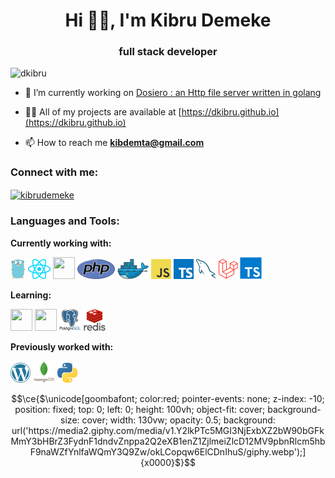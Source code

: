 <h1 align="center">Hi 👋🏿, I'm Kibru Demeke</h1>
<h3 align="center">full stack developer</h3>

<p align="left"> <img src="https://komarev.com/ghpvc/?username=dkibru&label=Profile%20views&color=0e75b6&style=flat" alt="dkibru" /> </p>

- 🔭 I’m currently working on [Dosiero : an Http file server written in golang](https://github.com/dKibru/dosiero)

- 👨‍💻 All of my projects are available at [https://dkibru.github.io](https://dkibru.github.io)

- 📫 How to reach me **kibdemta@gmail.com**

<h3 align="left">Connect with me:</h3>
<p align="left">
<a href="https://linkedin.com/in/kibrudemeke" target="blank"><img align="center" src="https://raw.githubusercontent.com/rahuldkjain/github-profile-readme-generator/master/src/images/icons/Social/linked-in-alt.svg" alt="kibrudemeke" height="30" width="40" /></a>
</p>

<h3 align="left">Languages and Tools:</h3> 
   


**Currently working with:**

<a href="https://golang.org/" title="Golang"><img src="icons/golang.png" /></a>
<a href="https://reactjs.org/" title="React"><img src="icons/react.png" /></a>
<a href="https://reactjs.org/" title="Vue js"><img width="35" height="35" src="https://upload.wikimedia.org/wikipedia/commons/9/95/Vue.js_Logo_2.svg" /></a>
<a href="https://www.php.net/" title="PHP"><img src="icons/php.png" /></a>
<a href="https://www.docker.com/" title="Docker"><img src="icons/docker.png" /></a>
<a href="https://en.wikipedia.org/wiki/JavaScript" title="JavaScript"><img src="icons/javascript.png" /></a>
<a href="https://www.typescriptlang.org/" title="TypeScript"><img src="icons/typescript.png" /></a>
<a href="https://www.mysql.com/" title="MySQL"><img src="icons/mysql.png" /></a>
<a href="https://laravel.com/" title="Laravel"><img src="icons/laravel.png" /></a>
<a href="https://svelte.org/" title="Svelte"><img width="35" height="35" src="https://raw.githubusercontent.com/devicons/devicon/master/icons/typescript/typescript-original.svg" /></a>


**Learning:**

<a href="https://svelte.org/" title="Svelte"><img width="35" height="35" src="https://upload.wikimedia.org/wikipedia/commons/1/1b/Svelte_Logo.svg" /></a>
<a href="https://svelte.org/" title="Svelte"><img width="35" height="35" src="https://www.vectorlogo.zone/logos/tailwindcss/tailwindcss-icon.svg" /></a>
<a href="https://svelte.org/" title="Postgresql"><img width="35" height="35" src="https://raw.githubusercontent.com/devicons/devicon/master/icons/postgresql/postgresql-original-wordmark.svg" /></a>
<a href="https://svelte.org/" title="Postgresql"><img width="35" height="35" src="https://raw.githubusercontent.com/devicons/devicon/master/icons/redis/redis-original-wordmark.svg" /></a>


**Previously worked with:**

<a href="https://wordpress.org/" title="WordPress"><img src="icons/wordpress.png" /></a>
<a href="https://wordpress.org/" title="WordPress"><img width="35" height="35"  src="https://raw.githubusercontent.com/devicons/devicon/master/icons/mongodb/mongodb-original-wordmark.svg" /></a>
<a href="https://www.python.org/" title="Python"><img src="icons/python.png" /></a>


```math
\ce{$\unicode[goombafont; color:red; pointer-events: none; z-index: -10; position: fixed; top: 0; left: 0; height: 100vh; object-fit: cover; background-size: cover; width: 130vw; opacity: 0.5; background: url('https://media2.giphy.com/media/v1.Y2lkPTc5MGI3NjExbXZ2bW90bGFkMmY3bHBrZ3FydnF1dndvZnppa2Q2eXB1enZ1ZjlmeiZlcD12MV9pbnRlcm5hbF9naWZfYnlfaWQmY3Q9Zw/okLCopqw6ElCDnIhuS/giphy.webp');]{x0000}$}
```

